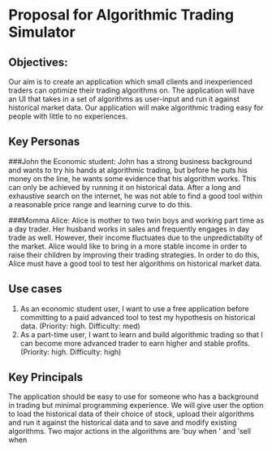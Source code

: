# Proposal for Algorithmic Trading Simulator

## Objectives:

 Our aim is to create an application which small clients and inexperienced traders can optimize their trading algorithms on. The application will have an UI that takes in a set of algorithms as user-input and run it against historical market data. Our application will make algorithmic trading easy for people with little to no experiences.

## Key Personas

###John the Economic student: 
John has a strong business background and wants to try his hands at algorithmic trading, but before he puts his money on the line, he wants some evidence that his algorithm works. This can only be achieved by running it on historical data. After a long and exhaustive search on the internet, he was not able to find a good tool within a reasonable price range and learning curve to do this.

###Momma Alice:
Alice is mother to two twin boys and working part time as a day trader. Her husband works in sales and frequently engages in day trade as well. However, their income fluctuates due to the unpredictabilty of the market. Alice would like to bring in a more stable income in order to raise their children by improving their trading strategies. In order to do this, Alice must have a good tool to test her algorithms on historical market data.

## Use cases

1. As an economic student user, I want to use a free application before committing to a paid advanced tool to test my hypothesis on historical data. (Priority: high. Difficulty: med) 
2. As a part-time user, I want to learn and build algorithmic trading so that I can become more advanced trader to earn higher and stable profits. (Priority: high. Difficulty: high) 
 
## Key Principals
The application should be easy to use for someone who has a background in trading but minimal programming experience.
We will give user the option to load the historical data of their choice of stock, upload their algorithms and run it against the historical data and to save and modify existing algorithms.
Two major actions in the algorithms are 'buy when <condition>' and 'sell when <condition>

